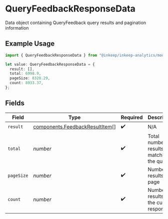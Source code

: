 # QueryFeedbackResponseData

Data object containing QueryFeedback query results and pagination information

## Example Usage

```typescript
import { QueryFeedbackResponseData } from "@inkeep/inkeep-analytics/models/components";

let value: QueryFeedbackResponseData = {
  result: [],
  total: 6998.9,
  pageSize: 8328.29,
  count: 8933.37,
};
```

## Fields

| Field                                                                            | Type                                                                             | Required                                                                         | Description                                                                      |
| -------------------------------------------------------------------------------- | -------------------------------------------------------------------------------- | -------------------------------------------------------------------------------- | -------------------------------------------------------------------------------- |
| `result`                                                                         | [components.FeedbackResultItem](../../models/components/feedbackresultitem.md)[] | :heavy_check_mark:                                                               | N/A                                                                              |
| `total`                                                                          | *number*                                                                         | :heavy_check_mark:                                                               | Total number of results matching the query                                       |
| `pageSize`                                                                       | *number*                                                                         | :heavy_check_mark:                                                               | Number of results per page                                                       |
| `count`                                                                          | *number*                                                                         | :heavy_check_mark:                                                               | Number of results in the current response                                        |